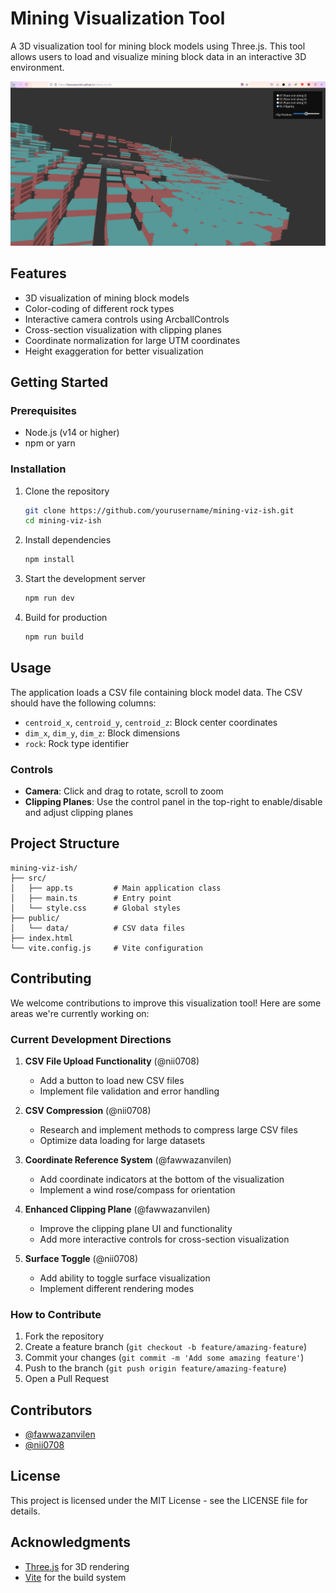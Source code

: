 # Mining Visualization Tool

A 3D visualization tool for mining block models using Three.js. This tool allows users to load and visualize mining block data in an interactive 3D environment.

![Mining Visualization Screenshot](./public/Screenshot%20From%202025-03-15%2021-18-42.png)

## Features

- 3D visualization of mining block models
- Color-coding of different rock types
- Interactive camera controls using ArcballControls
- Cross-section visualization with clipping planes
- Coordinate normalization for large UTM coordinates
- Height exaggeration for better visualization

## Getting Started

### Prerequisites

- Node.js (v14 or higher)
- npm or yarn

### Installation

1. Clone the repository
   ```bash
   git clone https://github.com/yourusername/mining-viz-ish.git
   cd mining-viz-ish
   ```

2. Install dependencies
   ```bash
   npm install
   ```

3. Start the development server
   ```bash
   npm run dev
   ```

4. Build for production
   ```bash
   npm run build
   ```

## Usage

The application loads a CSV file containing block model data. The CSV should have the following columns:
- `centroid_x`, `centroid_y`, `centroid_z`: Block center coordinates
- `dim_x`, `dim_y`, `dim_z`: Block dimensions
- `rock`: Rock type identifier

### Controls

- **Camera**: Click and drag to rotate, scroll to zoom
- **Clipping Planes**: Use the control panel in the top-right to enable/disable and adjust clipping planes

## Project Structure

```
mining-viz-ish/
├── src/
│   ├── app.ts         # Main application class
│   ├── main.ts        # Entry point
│   └── style.css      # Global styles
├── public/
│   └── data/          # CSV data files
├── index.html
└── vite.config.js     # Vite configuration
```

## Contributing

We welcome contributions to improve this visualization tool! Here are some areas we're currently working on:

### Current Development Directions

1. **CSV File Upload Functionality** (@nii0708)
   - Add a button to load new CSV files
   - Implement file validation and error handling

2. **CSV Compression** (@nii0708)
   - Research and implement methods to compress large CSV files
   - Optimize data loading for large datasets

3. **Coordinate Reference System** (@fawwazanvilen)
   - Add coordinate indicators at the bottom of the visualization
   - Implement a wind rose/compass for orientation

4. **Enhanced Clipping Plane** (@fawwazanvilen)
   - Improve the clipping plane UI and functionality
   - Add more interactive controls for cross-section visualization

5. **Surface Toggle** (@nii0708)
   - Add ability to toggle surface visualization
   - Implement different rendering modes

### How to Contribute

1. Fork the repository
2. Create a feature branch (`git checkout -b feature/amazing-feature`)
3. Commit your changes (`git commit -m 'Add some amazing feature'`)
4. Push to the branch (`git push origin feature/amazing-feature`)
5. Open a Pull Request

## Contributors

- [@fawwazanvilen](https://github.com/fawwazanvilen)
- [@nii0708](https://github.com/nii0708)

## License

This project is licensed under the MIT License - see the LICENSE file for details.

## Acknowledgments

- [Three.js](https://threejs.org/) for 3D rendering
- [Vite](https://vitejs.dev/) for the build system
